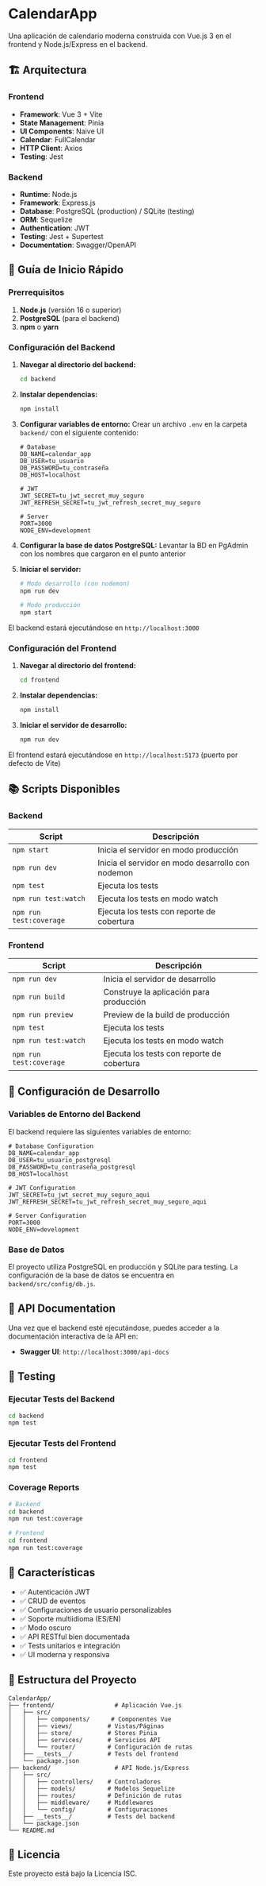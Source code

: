 # CalendarApp

Una aplicación de calendario moderna construida con Vue.js 3 en el frontend y Node.js/Express en el backend.

## 🏗️ Arquitectura

### Frontend
- **Framework**: Vue 3 + Vite
- **State Management**: Pinia
- **UI Components**: Naive UI
- **Calendar**: FullCalendar
- **HTTP Client**: Axios
- **Testing**: Jest

### Backend
- **Runtime**: Node.js
- **Framework**: Express.js
- **Database**: PostgreSQL (production) / SQLite (testing)
- **ORM**: Sequelize
- **Authentication**: JWT
- **Testing**: Jest + Supertest
- **Documentation**: Swagger/OpenAPI

## 🚀 Guía de Inicio Rápido

### Prerrequisitos

1. **Node.js** (versión 16 o superior)
2. **PostgreSQL** (para el backend)
3. **npm** o **yarn**

### Configuración del Backend

1. **Navegar al directorio del backend:**
   ```bash
   cd backend
   ```

2. **Instalar dependencias:**
   ```bash
   npm install
   ```

3. **Configurar variables de entorno:**
   Crear un archivo `.env` en la carpeta `backend/` con el siguiente contenido:
   ```env
   # Database
   DB_NAME=calendar_app
   DB_USER=tu_usuario
   DB_PASSWORD=tu_contraseña
   DB_HOST=localhost
   
   # JWT
   JWT_SECRET=tu_jwt_secret_muy_seguro
   JWT_REFRESH_SECRET=tu_jwt_refresh_secret_muy_seguro
   
   # Server
   PORT=3000
   NODE_ENV=development
   ```

4. **Configurar la base de datos PostgreSQL:**
   Levantar la BD en PgAdmin con los nombres que cargaron en el punto anterior

5. **Iniciar el servidor:**
   ```bash
   # Modo desarrollo (con nodemon)
   npm run dev
   
   # Modo producción
   npm start
   ```

El backend estará ejecutándose en `http://localhost:3000`

### Configuración del Frontend

1. **Navegar al directorio del frontend:**
   ```bash
   cd frontend
   ```

2. **Instalar dependencias:**
   ```bash
   npm install
   ```

3. **Iniciar el servidor de desarrollo:**
   ```bash
   npm run dev
   ```

El frontend estará ejecutándose en `http://localhost:5173` (puerto por defecto de Vite)

## 📚 Scripts Disponibles

### Backend

| Script | Descripción |
|--------|-------------|
| `npm start` | Inicia el servidor en modo producción |
| `npm run dev` | Inicia el servidor en modo desarrollo con nodemon |
| `npm test` | Ejecuta los tests |
| `npm run test:watch` | Ejecuta los tests en modo watch |
| `npm run test:coverage` | Ejecuta los tests con reporte de cobertura |

### Frontend

| Script | Descripción |
|--------|-------------|
| `npm run dev` | Inicia el servidor de desarrollo |
| `npm run build` | Construye la aplicación para producción |
| `npm run preview` | Preview de la build de producción |
| `npm test` | Ejecuta los tests |
| `npm run test:watch` | Ejecuta los tests en modo watch |
| `npm run test:coverage` | Ejecuta los tests con reporte de cobertura |

## 🔧 Configuración de Desarrollo

### Variables de Entorno del Backend

El backend requiere las siguientes variables de entorno:

```env
# Database Configuration
DB_NAME=calendar_app
DB_USER=tu_usuario_postgresql
DB_PASSWORD=tu_contraseña_postgresql
DB_HOST=localhost

# JWT Configuration
JWT_SECRET=tu_jwt_secret_muy_seguro_aqui
JWT_REFRESH_SECRET=tu_jwt_refresh_secret_muy_seguro_aqui

# Server Configuration
PORT=3000
NODE_ENV=development
```

### Base de Datos

El proyecto utiliza PostgreSQL en producción y SQLite para testing. La configuración de la base de datos se encuentra en `backend/src/config/db.js`.

## 📖 API Documentation

Una vez que el backend esté ejecutándose, puedes acceder a la documentación interactiva de la API en:

- **Swagger UI**: `http://localhost:3000/api-docs`

## 🧪 Testing

### Ejecutar Tests del Backend
```bash
cd backend
npm test
```

### Ejecutar Tests del Frontend
```bash
cd frontend
npm test
```

### Coverage Reports
```bash
# Backend
cd backend
npm run test:coverage

# Frontend
cd frontend
npm run test:coverage
```

## 🌟 Características

- ✅ Autenticación JWT
- ✅ CRUD de eventos
- ✅ Configuraciones de usuario personalizables
- ✅ Soporte multiidioma (ES/EN)
- ✅ Modo oscuro
- ✅ API RESTful bien documentada
- ✅ Tests unitarios e integración
- ✅ UI moderna y responsiva

## 📂 Estructura del Proyecto

```
CalendarApp/
├── frontend/                 # Aplicación Vue.js
│   ├── src/
│   │   ├── components/      # Componentes Vue
│   │   ├── views/          # Vistas/Páginas
│   │   ├── store/          # Stores Pinia
│   │   ├── services/       # Servicios API
│   │   └── router/         # Configuración de rutas
│   ├── __tests__/          # Tests del frontend
│   └── package.json
├── backend/                  # API Node.js/Express
│   ├── src/
│   │   ├── controllers/    # Controladores
│   │   ├── models/         # Modelos Sequelize
│   │   ├── routes/         # Definición de rutas
│   │   ├── middleware/     # Middlewares
│   │   └── config/         # Configuraciones
│   ├── __tests__/          # Tests del backend
│   └── package.json
└── README.md
```

## 📝 Licencia

Este proyecto está bajo la Licencia ISC.